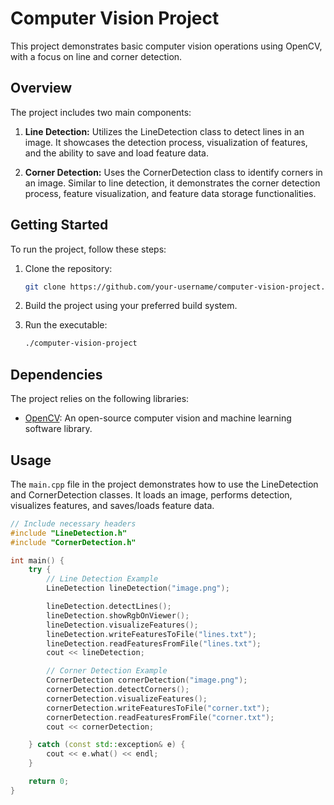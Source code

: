# Computer Vision Project

This project demonstrates basic computer vision operations using OpenCV, with a focus on line and corner detection.

## Overview

The project includes two main components:

1. **Line Detection:** Utilizes the LineDetection class to detect lines in an image. It showcases the detection process, visualization of features, and the ability to save and load feature data.

2. **Corner Detection:** Uses the CornerDetection class to identify corners in an image. Similar to line detection, it demonstrates the corner detection process, feature visualization, and feature data storage functionalities.

## Getting Started

To run the project, follow these steps:

1. Clone the repository:

    ```bash
    git clone https://github.com/your-username/computer-vision-project.git
    ```

2. Build the project using your preferred build system.

3. Run the executable:

    ```bash
    ./computer-vision-project
    ```

## Dependencies

The project relies on the following libraries:

- [OpenCV](https://opencv.org/): An open-source computer vision and machine learning software library.

## Usage

The `main.cpp` file in the project demonstrates how to use the LineDetection and CornerDetection classes. It loads an image, performs detection, visualizes features, and saves/loads feature data.

```cpp
// Include necessary headers
#include "LineDetection.h"
#include "CornerDetection.h"

int main() {
    try {
        // Line Detection Example
        LineDetection lineDetection("image.png");

        lineDetection.detectLines();
        lineDetection.showRgbOnViewer();
        lineDetection.visualizeFeatures();
        lineDetection.writeFeaturesToFile("lines.txt");
        lineDetection.readFeaturesFromFile("lines.txt");
        cout << lineDetection;

        // Corner Detection Example
        CornerDetection cornerDetection("image.png");
        cornerDetection.detectCorners();
        cornerDetection.visualizeFeatures();
        cornerDetection.writeFeaturesToFile("corner.txt");
        cornerDetection.readFeaturesFromFile("corner.txt");
        cout << cornerDetection;

    } catch (const std::exception& e) {
        cout << e.what() << endl;
    }

    return 0;
}
